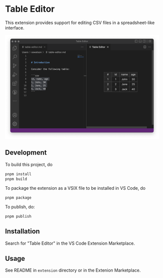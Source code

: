 
# Table Editor

This extension provides support for editing CSV files in a spreadsheet-like interface.

<img width="550" src="extension/assets/demo.png">

## Development

To build this project, do

```
pnpm install
pnpm build
```

To package the extension as a VSIX file to be installed in VS Code, do

```
pnpm package
```

To publish, do:

```
pnpm publish
```

## Installation

Search for "Table Editor" in the VS Code Extension Marketplace.

## Usage

See README in `extension` directory or in the Extenion Marketplace.